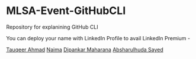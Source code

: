 # MLSA-Event-GitHubCLI
Repository for explanining GitHub CLI 


You can deploy your name with LinkedIn Profile to avail LinkedIn Premium - 

[Tauqeer Ahmad](https://www.linkedin.com/in/tauqeerahmad5201/) 
[Naima](https://github.com/NaimaAhmad0911)
[Dipankar Maharana](https://github.com/dipankarmaharana)
[Absharulhuda Sayed](https://www.linkedin.com/in/absharulhuda-s-187227195/)
